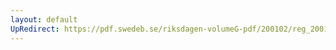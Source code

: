 ```yaml
---
layout: default
UpRedirect: https://pdf.swedeb.se/riksdagen-volumeG-pdf/200102/reg_200102/reg_200102_0205.pdf
---
```

